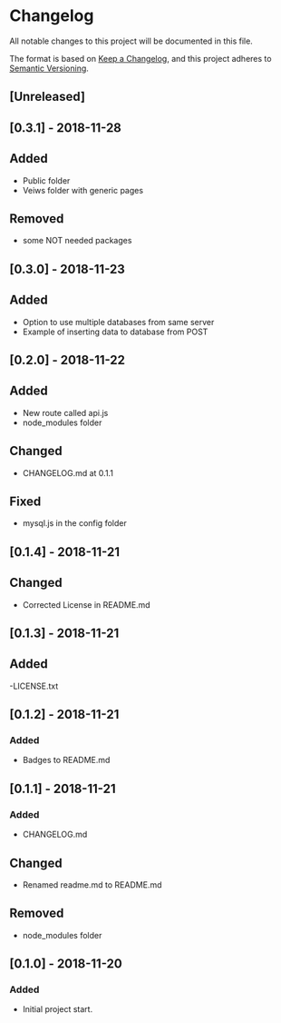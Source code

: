 # Changelog
All notable changes to this project will be documented in this file.

The format is based on [Keep a Changelog](https://keepachangelog.com/en/1.0.0/),
and this project adheres to [Semantic Versioning](https://semver.org/spec/v2.0.0.html).

## [Unreleased]

## [0.3.1] - 2018-11-28
## Added
- Public folder
- Veiws folder with generic pages
## Removed
- some NOT needed packages


## [0.3.0] - 2018-11-23
## Added
- Option to use multiple databases from same server
- Example of inserting data to database from POST

## [0.2.0] - 2018-11-22
## Added
- New route called api.js
- node_modules folder
## Changed
- CHANGELOG.md at 0.1.1
## Fixed
- mysql.js in the config folder

## [0.1.4] - 2018-11-21
## Changed
- Corrected License in README.md

## [0.1.3] - 2018-11-21
## Added
-LICENSE.txt

## [0.1.2] - 2018-11-21
### Added
- Badges to README.md

## [0.1.1] - 2018-11-21
### Added
- CHANGELOG.md
## Changed
- Renamed readme.md to README.md
## Removed
- node_modules folder

## [0.1.0] - 2018-11-20
### Added
- Initial project start.
